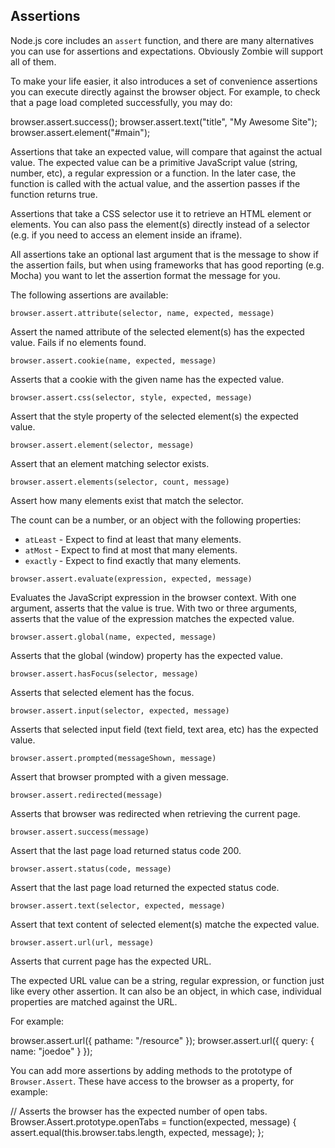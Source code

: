 ## Assertions

Node.js core includes an `assert` function, and there are many alternatives you
can use for assertions and expectations.  Obviously Zombie will support all of
them.

To make your life easier, it also introduces a set of convenience assertions you
can execute directly against the browser object.  For example, to check that a
page load completed successfully, you may do:

  browser.assert.success();
  browser.assert.text("title", "My Awesome Site");
  browser.assert.element("#main");

Assertions that take an expected value, will compare that against the actual
value.  The expected value can be a primitive JavaScript value (string, number,
etc), a regular expression or a function.  In the later case, the function is
called with the actual value, and the assertion passes if the function returns
true.

Assertions that take a CSS selector use it to retrieve an HTML element or
elements.  You can also pass the element(s) directly instead of a selector (e.g.
if you need to access an element inside an iframe).

All assertions take an optional last argument that is the message to show if the
assertion fails, but when using frameworks that has good reporting (e.g. Mocha)
you want to let the assertion format the message for you.

The following assertions are available:

`browser.assert.attribute(selector, name, expected, message)`

Assert the named attribute of the selected element(s) has the expected value.
Fails if no elements found.

`browser.assert.cookie(name, expected, message)`

Asserts that a cookie with the given name has the expected value.

`browser.assert.css(selector, style, expected, message)`

Assert that the style property of the selected element(s) the expected value.

`browser.assert.element(selector, message)`

Assert that an element matching selector exists.

`browser.assert.elements(selector, count, message)`

Assert how many elements exist that match the selector.

The count can be a number, or an object with the following properties:

- `atLeast` - Expect to find at least that many elements.
- `atMost`  - Expect to find at most that many elements.
- `exactly` - Expect to find exactly that many elements.

`browser.assert.evaluate(expression, expected, message)`

Evaluates the JavaScript expression in the browser context.  With one argument,
asserts that the value is true.  With two or three arguments, asserts that the
value of the expression matches the expected value.

`browser.assert.global(name, expected, message)`

Asserts that the global (window) property has the expected value.

`browser.assert.hasFocus(selector, message)`

Asserts that selected element has the focus.

`browser.assert.input(selector, expected, message)`

Asserts that selected input field (text field, text area, etc) has the expected
value.

`browser.assert.prompted(messageShown, message)`

Assert that browser prompted with a given message.

`browser.assert.redirected(message)`

Asserts that browser was redirected when retrieving the current page.

`browser.assert.success(message)`

Assert that the last page load returned status code 200.

`browser.assert.status(code, message)`

Assert that the last page load returned the expected status code.

`browser.assert.text(selector, expected, message)`

Assert that text content of selected element(s) matche the expected value.

`browser.assert.url(url, message)`

Asserts that current page has the expected URL.

The expected URL value can be a string, regular expression, or function just
like every other assertion.  It can also be an object, in which case, individual
properties are matched against the URL.

For example:

  browser.assert.url({ pathame: "/resource" });
  browser.assert.url({ query: { name: "joedoe" } });


You can add more assertions by adding methods to the prototype of
`Browser.Assert`.  These have access to the browser as a property, for example:

  // Asserts the browser has the expected number of open tabs.
  Browser.Assert.prototype.openTabs = function(expected, message) {
    assert.equal(this.browser.tabs.length, expected, message);
  };


